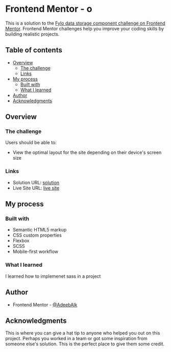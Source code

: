 # Frontend Mentor - o

This is a solution to the [Fylo data storage component challenge on Frontend Mentor](https://www.frontendmentor.io/challenges/fylo-data-storage-component-1dZPRbV5n). Frontend Mentor challenges help you improve your coding skills by building realistic projects.

## Table of contents

- [Overview](#overview)
  - [The challenge](#the-challenge)
  - [Links](#links)
- [My process](#my-process)
  - [Built with](#built-with)
  - [What I learned](#what-i-learned)
- [Author](#author)
- [Acknowledgments](#acknowledgments)

## Overview

### The challenge

Users should be able to:

- View the optimal layout for the site depending on their device's screen size

### Links

- Solution URL: [solution](https://github.com/AdeebAlk/Fylo-data-storage-component-solution)
- Live Site URL: [live site](https://adeebalk.github.io/Fylo-data-storage-component-solution/)

## My process

### Built with

- Semantic HTML5 markup
- CSS custom properties
- Flexbox
- SCSS
- Mobile-first workflow

### What I learned

I learned how to implemenet sass in a project

## Author

- Frontend Mentor - [@AdeebAlk](https://www.frontendmentor.io/profile/AdeebAlk)

## Acknowledgments

This is where you can give a hat tip to anyone who helped you out on this project. Perhaps you worked in a team or got some inspiration from someone else's solution. This is the perfect place to give them some credit.
